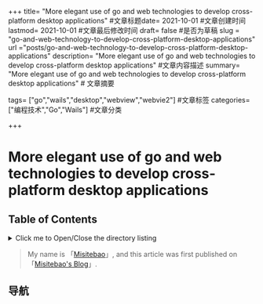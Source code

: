 +++
title= "More elegant use of go and web technologies to develop cross-platform desktop applications" #文章标题date= 2021-10-01 #文章创建时间
lastmod= 2021-10-01 #文章最后修改时间
draft= false #是否为草稿
slug = "go-and-web-technology-to-develop-cross-platform-desktop-applications"
url ="posts/go-and-web-technology-to-develop-cross-platform-desktop-applications"
description= "More elegant use of go and web technologies to develop cross-platform desktop applications" #文章内容描述
summary= "More elegant use of go and web technologies to develop cross-platform desktop applications" # 文章摘要

tags= ["go","wails","desktop","webview","webvie2"] #文章标签
categories= ["编程技术","Go","Wails"] #文章分类

+++

# More elegant use of go and web technologies to develop cross-platform desktop applications

## Table of Contents

<details>
  <summary>Click me to Open/Close the directory listing</summary>

- [1. ](#nav-1)
- [2. ](#nav-2)
  - [2.1 ](#nav-2-1)
  - [2.2 ](#nav-2-2)
  - [2.3 ](#nav-2-3)
- [3. ](#nav-3)
  - [3.1 ](#nav-3-1)

</details>

> My name is 「[Misitebao](http://misitebao.com)」, and this article was first published on 「[Misitebao's Blog](http://blog.misitebao.com)」.

<span id="nav-1"></span>

## 导航
